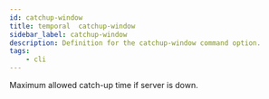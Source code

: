 ```yaml
---
id: catchup-window
title: temporal  catchup-window
sidebar_label: catchup-window
description: Definition for the catchup-window command option.
tags:
	- cli
---
```

Maximum allowed catch-up time if server is down.
